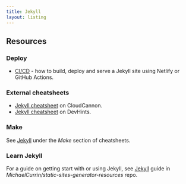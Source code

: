```yaml
---
title: Jekyll
layout: listing
---
```



## Resources

### Deploy

- [CI/CD](https://github.com/MichaelCurrin/code-cookbook/tree/master/recipes/ci-cd) - how to build, deploy and serve a Jekyll site using Netlify or GitHub Actions. 

### External cheatsheets

- [Jekyll cheatsheet](https://learn.cloudcannon.com/jekyll-cheat-sheet/) on CloudCannon.
- [Jekyll cheatsheet](https://devhints.io/jekyll) on DevHints.

### Make

See [Jekyll](https://github.com/MichaelCurrin/cheatsheets/blob/master/cheatsheets/shell/make.md#jekyll) under the _Make_ section of cheatsheets.

### Learn Jekyll

For a guide on getting start with or using Jekyll, see [Jekyll](https://github.com/MichaelCurrin/static-sites-generator-resources/blob/master/Jekyll/) guide in _MichaelCurrin/static-sites-generator-resources_ repo.
